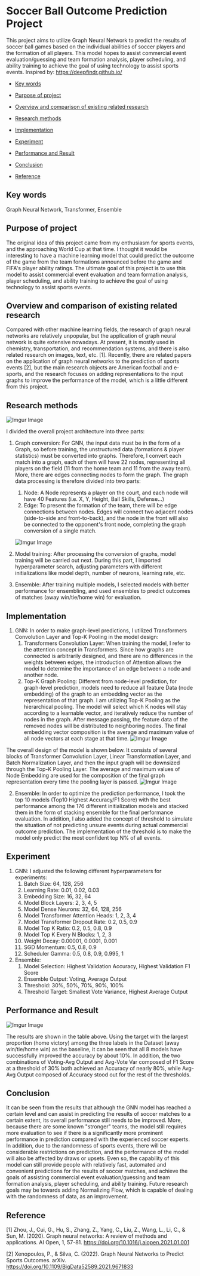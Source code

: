 # Soccer Ball Outcome Prediction Project
This project aims to utilize Graph Neural Network to predict the results of soccer ball games based on the individual abilities of soccer players and the formation of all players. This model hopes to assist commercial event evaluation/guessing and team formation analysis, player scheduling, and ability training to achieve the goal of using technology to assist sports events.
Inspired by: https://deepfindr.github.io/

- [Key words](#key-words)
  
- [Purpose of project](#purpose-of-project)
  
- [Overview and comparison of existing related research](#overview-and-comparison-of-existing-related-research)
  
- [Research methods](#research-methods)
  
- [Implementation](#implementation)
  
- [Experiment](#experiment)
  
- [Performance and Result](#performance-and-result)
  
- [Conclusion](#conclusion)
  
- [Reference](#reference)
 
## Key words
Graph Neural Network, Transformer, Ensemble

## Purpose of project
The original idea of this project came from my enthusiasm for sports events, and the approaching World Cup at that time. I thought it would be interesting to have a machine learning model that could predict the outcome of the game from the team formations announced before the game and FIFA's player ability ratings. The ultimate goal of this project is to use this model to assist commercial event evaluation and team formation analysis, player scheduling, and ability training to achieve the goal of using technology to assist sports events.

## Overview and comparison of existing related research
Compared with other machine learning fields, the research of graph neural networks are relatively unpopular, but the application of graph neural network is quite extensive nowadays. At present, it is mostly used in chemistry, transportation, and recommendation systems, and there is also related research on images, text, etc. [1]. Recently, there are related papers on the application of graph neural networks to the prediction of sports events [2], but the main research objects are American football and e-sports, and the research focuses on adding representations to the input graphs to improve the performance of the model, which is a little different from this project.

## Research methods
![Imgur Image](https://i.imgur.com/u2ksw7k.png) 

I divided the overall project architecture into three parts:
1. Graph conversion: For GNN, the input data must be in the form of a Graph, so before training, the unstructured data  (formations & player statistics) must be converted into graphs. Therefore, I convert each match into a graph, each of them will have 22 nodes, representing all players on the field (11 from the home team and 11 from the away team). More, there are edges connecting nodes to form the graph. The graph data processing is therefore divided into two parts:
    1. Node: A Node represents a player on the court, and each node will have 40 Features (i.e. X, Y, Height, Ball Skills, Defense…)
    2. Edge: To present the formation of the team, there will be edge connections between nodes. Edges will connect two adjacent nodes (side-to-side and front-to-back), and the node in the front will also be connected to the opponent's front node, completing the graph conversion of a single match.

    ![Imgur Image](https://i.imgur.com/9CUIwzE.png)

2. Model training: After processing the conversion of graphs, model training will be carried out next. During this part, I imported hyperparameter search, adjusting parameters with different initializations like model depth, number of neurons, learning rate, etc.
3. Ensemble: After training multiple models, I selected models with better performance for ensembling, and used ensembles to predict outcomes of matches (away win/tie/home win) for evaluation.

## Implementation 
1. GNN: In order to make graph-level predictions, I utilized Transformers Convolution Layer and Top-K Pooling in the model design:
    1. Transformers Convolution Layer: When training the model, I refer to the attention concept in Transformers. Since how graphs are connected is arbitrarily designed, and there are no differences in the weights between edges, the introduction of Attention allows the model to determine the importance of an edge between a node and another node.
    2. Top-K Graph Pooling: Different from node-level prediction, for graph-level prediction, models need to reduce all feature Data (node embedding) of the graph to an embedding vector as the representation of that graph. I am utilizing Top-K Pooling as the hierarchical pooling. The model will select which K nodes will stay according to a learnable vector, and iteratively reduce the number of nodes in the graph. After message passing, the feature data of the removed nodes will be distributed to neighboring nodes. The final embedding vector composition is the average and maximum value of all node vectors at each stage at that time.
![Imgur Image](https://imgur.com/a/lbrFWuZ.png)

The overall design of the model is shown below. It consists of several blocks of Transformer Convolution Layer, Linear Transformation Layer, and Batch Normalization Layer, and then the input graph will be downsized through the Top-K Pooling Layer. The average and maximum values of Node Embedding are used for the composition of the final graph representation every time the pooling layer is passed.
![Imgur Image](https://imgur.com/a/4bYVYvM.png)

2. Ensemble: In order to optimize the prediction performance, I took the top 10 models (Top10 Highest Accuracy/F1 Score) with the best performance among the 176 different initialization models and stacked them in the form of stacking ensemble for the final performance evaluation. In addition, I also added the concept of threshold to simulate the situation of not predicting unsure events during actual commercial outcome prediction. The implementation of the threshold is to make the model only predict the most confident top N% of all events.

## Experiment
1. GNN: I adjusted the following different hyperparameters for experiments:
    1. Batch Size: 64, 128, 256
    2. Learning Rate: 0.01, 0.02, 0.03
    3. Embedding Size: 16, 32, 64
    4. Model Block Layers: 2, 3, 4, 5
    5. Model Dense Neurons: 32, 64, 128, 256
    6. Model Transformer Attention Heads: 1, 2, 3, 4
    7. Model Transformer Dropout Rate: 0.2, 0.5, 0.9
    8. Model Top K Ratio: 0.2, 0.5, 0.8, 0.9
    9. Model Top K Every N Blocks: 1, 2, 3
    10. Weight Decay: 0.00001, 0.0001, 0.001
    11. SGD Momentum: 0.5, 0.8, 0.9
    12. Scheduler Gamma: 0.5, 0.8, 0.9, 0.995, 1
2. Ensemble: 
    1. Model Selection: Highest Validation Accuracy, Highest Validation F1 Score
    2. Ensemble Output: Voting, Average Output
    3. Threshold: 30%, 50%, 70%, 90%, 100%
    4. Threshold Target: Smallest Vote Variance, Highest Average Output

## Performance and Result
![Imgur Image](https://imgur.com/a/B7czjX1.png)

The results are shown in the table above. Using the target with the largest proportion (home victory) among the three labels in the Dataset (away win/tie/home win) as the baseline, it can be seen that all 8 models have successfully improved the accuracy by about 10%. In addition, the two combinations of Voting-Avg Output and Avg-Vote Var composed of F1 Score at a threshold of 30% both achieved an Accuracy of nearly 80%, while Avg-Avg Output composed of Accuracy stood out for the rest of the thresholds.

## Conclusion
It can be seen from the results that although the GNN model has reached a certain level and can assist in predicting the results of soccer matches to a certain extent, its overall performance still needs to be improved. More, because there are some known "stronger" teams, the model still requires more evaluation to see if there is a significantly more prominent performance in prediction compared with the experienced soccer experts. In addition, due to the randomness of sports events, there will be considerable restrictions on prediction, and the performance of the model will also be affected by draws or upsets. Even so, the capability of this model can still provide people with relatively fast, automated and convenient predictions for the results of soccer matches, and achieve the goals of assisting commercial event evaluation/guessing and team formation analysis, player scheduling, and ability training.
Future research goals may be towards adding Normalizing Flow, which is capable of dealing with the randomness of data, as an improvement.

## Reference
[1] Zhou, J., Cui, G., Hu, S., Zhang, Z., Yang, C., Liu, Z., Wang, L., Li, C., & Sun, M. (2020). Graph neural networks: A review of methods and applications. AI Open, 1, 57-81. https://doi.org/10.1016/j.aiopen.2021.01.001

[2] Xenopoulos, P., & Silva, C. (2022). Graph Neural Networks to Predict Sports Outcomes. arXiv. https://doi.org/10.1109/BigData52589.2021.9671833
